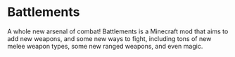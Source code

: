 
Battlements
=======
A whole new arsenal of combat! Battlements is a Minecraft mod that aims to add new weapons, and some new ways to fight, including tons of new melee weapon types, some new ranged weapons, and even magic.

